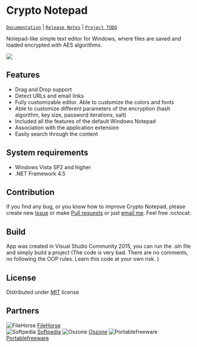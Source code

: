 # Crypto Notepad
[`Documentation`](https://github.com/Sigmanor/Crypto-Notepad/wiki/Documentation-%28ENG%29) | [`Release Notes`](https://github.com/Sigmanor/Crypto-Notepad/wiki/Release-Notes) | [`Project TODO`](https://github.com/Sigmanor/Crypto-Notepad/wiki/TODO)

Notepad-like simple text editor for Windows, where files are saved and loaded encrypted with AES algorithms.

![](http://i.imgur.com/edLLh8v.png)

## Features

* Drag and Drop support
* Detect URLs and email links
* Fully customizable editor. Able to customize the colors and fonts  
* Able to customize different parameters of the encryption (hash algorithm, key size, password iterations, salt)  
* Included all the features of the default Windows Notepad  
* Association with the application extension
* Easily search through the content

## System requirements
* Windows Vista SP2 and higher
* .NET Framework 4.5

## Contribution
If you find any bug, or you know how to improve Crypto Notepad, please create new  [Issue](https://github.com/Sigmanor/Crypto-Notepad/issues/new) or make [Pull requests](https://github.com/Sigmanor/Crypto-Notepad/pulls) or just [email me](mailto:sigmanor@gmail.com). Feel free :octocat:

## Build
App was created in Visual Studio Community 2015, you can run the .sln file and simply build a project (The code is very bad. There are no comments, no following the OOP rules. Learn this code at your own risk. )

## License
Distributed under [MIT](https://github.com/Sigmanor/Crypto-Notepad/blob/master/LICENSE) license

## Partners
![FileHorse](http://i.imgur.com/o5hgnav.png) [FileHorse](http://www.filehorse.com/)  
![Softpedia](http://i.imgur.com/mPpwppP.png) [Softpedia](http://www.softpedia.com/get/Office-tools/Text-editors/Crypto-Notepad.shtml)
![Oszone](http://i.imgur.com/ObA9pjn.png) [Oszone](http://soft.oszone.net/program/17444/Crypto_Notepad/)
![Portablefreeware](http://i.imgur.com/7v2GHXE.png) [Portablefreeware](https://www.portablefreeware.com/index.php?id=2873)